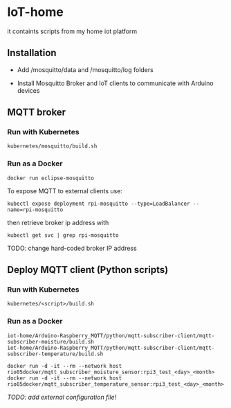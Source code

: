 # IoT-home
it containts scripts from my home iot platform

## Installation 

* Add /mosquitto/data and /mosquitto/log folders 

* Install Mosquitto Broker and IoT clients to communicate with Arduino devices

## MQTT broker

### Run with Kubernetes

```console
kubernetes/mosquitto/build.sh
```

### Run as a Docker

```console
docker run eclipse-mosquitto
```

To expose MQTT to external clients use: 

```console
kubectl expose deployment rpi-mosquitto --type=LoadBalancer --name=rpi-mosquitto
```

then retrieve broker ip address with 

```console
kubectl get svc | grep rpi-mosquitto
```

TODO: change hard-coded broker IP address

## Deploy MQTT client (Python scripts)

### Run with Kubernetes

```console
kubernetes/<script>/build.sh
```

### Run as a Docker

```console
iot-home/Arduino-Raspberry_MQTT/python/mqtt-subscriber-client/mqtt-subscriber-moisture/build.sh
iot-home/Arduino-Raspberry_MQTT/python/mqtt-subscriber-client/mqtt-subscriber-temperature/build.sh

docker run -d -it --rm --network host rio05docker/mqtt_subscriber_moisture_sensor:rpi3_test_<day>_<month>
docker run -d -it --rm --network host rio05docker/mqtt_subscriber_temperature_sensor:rpi3_test_<day>_<month>
```

*TODO: add external configuration file!*

